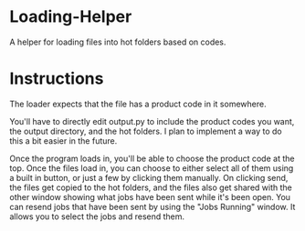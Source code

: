 # Loading-Helper
A helper for loading files into hot folders based on codes.

# Instructions
The loader expects that the file has a product code in it somewhere. 

You'll have to directly edit output.py to include the product codes you want, the output directory, and the hot folders. I plan to implement a way to do this a bit easier in the future.

Once the program loads in, you'll be able to choose the product code at the top. Once the files load in, you can choose to either select all of them using a built in button, or just a few by clicking them manually.
On clicking send, the files get copied to the hot folders, and the files also get shared with the other window showing what jobs have been sent while it's been open. 
You can resend jobs that have been sent by using the "Jobs Running" window. It allows you to select the jobs and resend them. 
